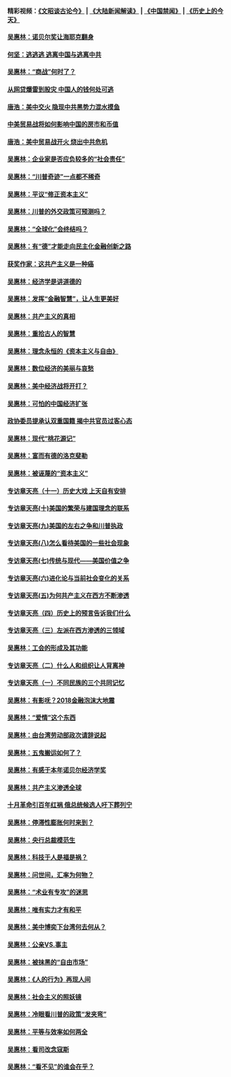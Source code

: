#### 精彩视频：[《文昭谈古论今》](https://github.com/gfw-breaker/wenzhao/blob/master/README.md?t=12201531) | [《大陆新闻解读》](https://github.com/gfw-breaker/ntdtv-comedy/blob/master/README.md?t=12201531) | [《中国禁闻》](https://github.com/gfw-breaker/ntdtv-news/blob/master/README.md?t=12201531) | [《历史上的今天》](https://github.com/gfw-breaker/today-in-history/blob/master/README.md?t=12201531) 

#### [吴惠林：诺贝尔奖让海耶克翻身](../pages/nsc423/n10890049.md?t=12201531) 

#### [何坚：逃逃逃 逃离中国与逃离中共](../pages/nsc423/n10592891.md?t=12201531) 

#### [吴惠林：“商战”何时了？](../pages/nsc423/n10573558.md?t=12201531) 

#### [从网贷爆雷到股灾 中国人的钱何处可逃](../pages/nsc423/n10572800.md?t=12201531) 

#### [唐浩：美中交火 隐现中共黑势力混水摸鱼](../pages/nsc423/n10544040.md?t=12201531) 

#### [中美贸易战将如何影响中国的房市和币值](../pages/nsc423/n10543697.md?t=12201531) 

#### [唐浩：美中贸易战开火 烧出中共危机](../pages/nsc423/n10540126.md?t=12201531) 

#### [吴惠林：企业家是否应负较多的“社会责任”](../pages/nsc423/n10535022.md?t=12201531) 

#### [吴惠林：“川普奇迹”一点都不稀奇](../pages/nsc423/n10512808.md?t=12201531) 

#### [吴惠林：平议“修正资本主义”](../pages/nsc423/n10495724.md?t=12201531) 

#### [吴惠林：川普的外交政策可预测吗？](../pages/nsc423/n10462387.md?t=12201531) 

#### [吴惠林：“全球化”会终结吗？](../pages/nsc423/n10452838.md?t=12201531) 

#### [吴惠林：有“德”才能走向民主化金融创新之路](../pages/nsc423/n10432292.md?t=12201531) 

#### [获奖作家：这共产主义是一种癌](../pages/nsc423/n10431541.md?t=12201531) 

#### [吴惠林：经济学是讲道德的](../pages/nsc423/n10398014.md?t=12201531) 

#### [吴惠林：发挥“金融智慧”，让人生更美好](../pages/nsc423/n10375019.md?t=12201531) 

#### [吴惠林：共产主义的真相](../pages/nsc423/n10351394.md?t=12201531) 

#### [吴惠林：重拾古人的智慧](../pages/nsc423/n10337691.md?t=12201531) 

#### [吴惠林：理念永恒的《资本主义与自由》](../pages/nsc423/n10316274.md?t=12201531) 

#### [吴惠林：数位经济的美丽与哀愁](../pages/nsc423/n10292946.md?t=12201531) 

#### [吴惠林：美中经济战将开打？](../pages/nsc423/n10258825.md?t=12201531) 

#### [吴惠林：可怕的中国经济扩张](../pages/nsc423/n10219147.md?t=12201531) 

#### [政协委员提承认双重国籍 揭中共官员过客心态](../pages/nsc423/n10208809.md?t=12201531) 

#### [吴惠林：现代“桃花源记”](../pages/nsc423/n10185234.md?t=12201531) 

#### [吴惠林：富而有德的洛克斐勒](../pages/nsc423/n10142264.md?t=12201531) 

#### [吴惠林：被诬蔑的“资本主义”](../pages/nsc423/n10124816.md?t=12201531) 

#### [专访章天亮（十一）历史大戏 上天自有安排](../pages/nsc423/n10094905.md?t=12201531) 

#### [专访章天亮(十)美国的繁荣与建国理念的联系](../pages/nsc423/n10094899.md?t=12201531) 

#### [专访章天亮(九)美国的左右之争和川普执政](../pages/nsc423/n10094889.md?t=12201531) 

#### [专访章天亮(八)怎么看待美国的一些社会现象](../pages/nsc423/n10094857.md?t=12201531) 

#### [专访章天亮(七)传统与现代——美国价值之争](../pages/nsc423/n10093140.md?t=12201531) 

#### [专访章天亮(六)进化论与当前社会变化的关系](../pages/nsc423/n10092036.md?t=12201531) 

#### [专访章天亮(五)为何共产主义在西方不断渗透](../pages/nsc423/n10083620.md?t=12201531) 

#### [专访章天亮（四）历史上的预言告诉我们什么](../pages/nsc423/n10083606.md?t=12201531) 

#### [专访章天亮（三）左派在西方渗透的三领域](../pages/nsc423/n10081115.md?t=12201531) 

#### [吴惠林：工会的形成及其功能](../pages/nsc423/n10080633.md?t=12201531) 

#### [专访章天亮（二）什么人和组织让人背离神](../pages/nsc423/n10076637.md?t=12201531) 

#### [专访章天亮（一）不同民族的三个共同记忆](../pages/nsc423/n10074188.md?t=12201531) 

#### [吴惠林：有影呒？2018金融泡沫大地震](../pages/nsc423/n10040534.md?t=12201531) 

#### [吴惠林：“爱情”这个东西](../pages/nsc423/n10019423.md?t=12201531) 

#### [吴惠林：由台湾劳动部政次请辞说起](../pages/nsc423/n9979679.md?t=12201531) 

#### [吴惠林：五鬼搬运如何了？](../pages/nsc423/n9925338.md?t=12201531) 

#### [吴惠林：有感于本年诺贝尔经济学奖](../pages/nsc423/n9871883.md?t=12201531) 

#### [吴惠林：共产主义渗透全球](../pages/nsc423/n9812748.md?t=12201531) 

#### [十月革命引百年红祸 俄总统候选人吁下葬列宁](../pages/nsc423/n9810182.md?t=12201531) 

#### [吴惠林：停滞性膨胀何时来到？](../pages/nsc423/n9764136.md?t=12201531) 

#### [吴惠林：央行总裁模范生](../pages/nsc423/n9728134.md?t=12201531) 

#### [吴惠林：科技于人是福是祸？](../pages/nsc423/n9672982.md?t=12201531) 

#### [吴惠林：问世间，汇率为何物？](../pages/nsc423/n9621788.md?t=12201531) 

#### [吴惠林：“术业有专攻”的迷思](../pages/nsc423/n9580363.md?t=12201531) 

#### [吴惠林：唯有实力才有和平](../pages/nsc423/n9529599.md?t=12201531) 

#### [吴惠林：美中博奕下台湾何去何从？](../pages/nsc423/n9483598.md?t=12201531) 

#### [吴惠林：公亲VS.事主](../pages/nsc423/n9425637.md?t=12201531) 

#### [吴惠林：被抹黑的“自由市场”](../pages/nsc423/n9351545.md?t=12201531) 

#### [吴惠林：《人的行为》再现人间](../pages/nsc423/n9296339.md?t=12201531) 

#### [吴惠林：社会主义的照妖镜](../pages/nsc423/n9243460.md?t=12201531) 

#### [吴惠林：冷眼看川普的政策“发夹弯”](../pages/nsc423/n9120684.md?t=12201531) 

#### [吴惠林：平等与效率如何两全](../pages/nsc423/n9075430.md?t=12201531) 

#### [吴惠林：看司改念寇斯](../pages/nsc423/n9024915.md?t=12201531) 

#### [吴惠林：“看不见”的谁会在乎？](../pages/nsc423/n8977488.md?t=12201531) 

